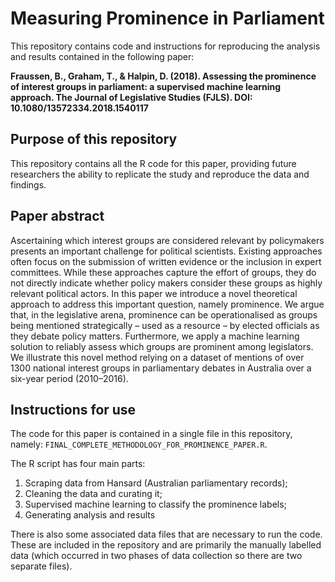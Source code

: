 # Measuring Prominence in Parliament

This repository contains code and instructions for reproducing the analysis and results contained in the following paper:

**Fraussen, B., Graham, T., & Halpin, D. (2018). Assessing the prominence of interest groups in parliament: a supervised machine learning approach. The Journal of Legislative Studies (FJLS). DOI: 10.1080/13572334.2018.1540117**

## Purpose of this repository

This repository contains all the R code for this paper, providing future researchers the ability to replicate the study and reproduce the data and findings.

## Paper abstract

Ascertaining which interest groups are considered relevant by policymakers presents an important challenge for political scientists. Existing approaches often focus on the submission of written evidence or the inclusion in expert committees. While these approaches capture the effort of groups, they do not directly indicate whether policy makers consider these groups as highly relevant political actors. In this paper we introduce a novel theoretical approach to address this important question, namely prominence. We argue that, in the legislative arena, prominence can be operationalised as groups being mentioned strategically – used as a resource – by elected officials as they debate policy matters. Furthermore, we apply a machine learning solution to reliably assess which groups are prominent among legislators. We illustrate this novel method relying on a dataset of mentions of over 1300 national interest groups in parliamentary debates in Australia over a six-year period (2010–2016).

## Instructions for use

The code for this paper is contained in a single file in this repository, namely: `FINAL_COMPLETE_METHODOLOGY_FOR_PROMINENCE_PAPER.R`.

The R script has four main parts:

1) Scraping data from Hansard (Australian parliamentary records);
2) Cleaning the data and curating it;
3) Supervised machine learning to classify the prominence labels;
4) Generating analysis and results

There is also some associated data files that are necessary to run the code. These are included in the repository and are primarily the manually labelled data (which occurred in two phases of data collection so there are two separate files).







